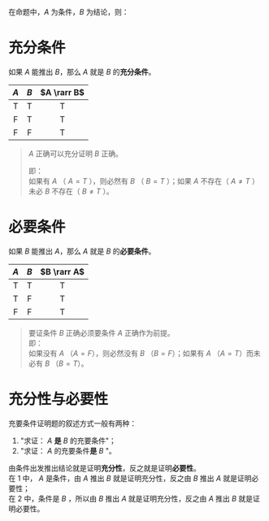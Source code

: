 在命题中，$A$ 为条件，$B$ 为结论，则：

# 充分条件

如果 $A$ 能推出 $B$，那么 $A$ 就是 $B$ 的**充分条件**。

| $A$ | $B$ | $A \rarr B$ |
|:-:|:-:|:-:|
| T | T | T |
| F | T | T |
| F | F | T |

> $A$ 正确可以充分证明 $B$ 正确。
> 
> 即：  
> 如果有 $A$ （ $A = T$ ），则必然有 $B$ （ $B = T$ ）；如果 $A$ 不存在（ $A \neq T$ ）未必 $B$ 不存在（ $B \neq T$ ）。

# 必要条件

如果 $B$ 能推出 $A$，那么 $A$ 就是 $B$ 的**必要条件**。

| $A$ | $B$ | $B \rarr A$ |
|:-:|:-:|:-:|
| T | T | T |
| T | F | T |
| F | F | T |

> 要证条件 $B$ 正确必须要条件 $A$ 正确作为前提。  
> 即：  
> 如果没有 $A$ （$A = F$），则必然没有 $B$ （$B = F$）；如果有 $A$ （$A = T$）而未必有 $B$ （$B = T$）。

# 充分性与必要性

充要条件证明题的叙述方式一般有两种：

1. "求证： $A$ **是** $B$ 的充要条件"；
2. "求证： $A$ 的充要条件**是** $B$ "。

由条件出发推出结论就是证明**充分性**，反之就是证明**必要性**。  
在 $1$ 中， $A$ 是条件，由 $A$ 推出 $B$ 就是证明充分性，反之由 $B$ 推出 $A$ 就是证明必要性；  
在 $2$ 中，条件是 $B$ ，所以由 $B$ 推出 $A$ 就是证明充分性，反之由 $A$ 推出 $B$ 就是证明必要性。
